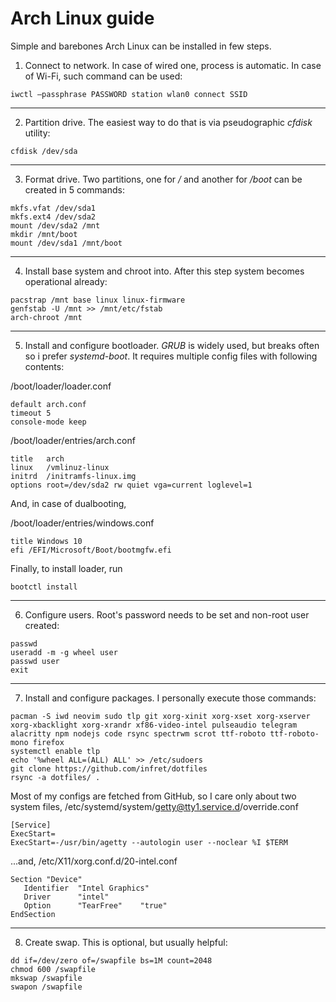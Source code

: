# Arch Linux guide

Simple and barebones Arch Linux can be installed in few steps.

1. Connect to network. In case of wired one, process is automatic. In case of Wi-Fi, such command can be used:

```
iwctl —passphrase PASSWORD station wlan0 connect SSID
```

---

2. Partition drive. The easiest way to do that is via pseudographic _cfdisk_ utility:

```
cfdisk /dev/sda
```

---

3. Format drive. Two partitions, one for _/_ and another for _/boot_ can be created in 5 commands:

```
mkfs.vfat /dev/sda1
mkfs.ext4 /dev/sda2
mount /dev/sda2 /mnt
mkdir /mnt/boot
mount /dev/sda1 /mnt/boot
```

---

4. Install base system and chroot into. After this step system becomes operational already:

```
pacstrap /mnt base linux linux-firmware
genfstab -U /mnt >> /mnt/etc/fstab
arch-chroot /mnt
```

---

5. Install and configure bootloader. _GRUB_ is widely used, but breaks often so i prefer _systemd-boot_. It requires multiple config files with following contents:

/boot/loader/loader.conf

```
default arch.conf
timeout 5
console-mode keep
```

/boot/loader/entries/arch.conf

```
title   arch
linux   /vmlinuz-linux
initrd  /initramfs-linux.img
options root=/dev/sda2 rw quiet vga=current loglevel=1
```

And, in case of dualbooting,

/boot/loader/entries/windows.conf

```
title Windows 10
efi /EFI/Microsoft/Boot/bootmgfw.efi
```

Finally, to install loader, run

```
bootctl install
```

---

6. Configure users. Root's password needs to be set and non-root user created:

```
passwd
useradd -m -g wheel user
passwd user
exit
```

---

7. Install and configure packages. I personally execute those commands:

```
pacman -S iwd neovim sudo tlp git xorg-xinit xorg-xset xorg-xserver xorg-xbacklight xorg-xrandr xf86-video-intel pulseaudio telegram alacritty npm nodejs code rsync spectrwm scrot ttf-roboto ttf-roboto-mono firefox
systemctl enable tlp
echo '%wheel ALL=(ALL) ALL' >> /etc/sudoers
git clone https://github.com/infret/dotfiles
rsync -a dotfiles/ .
```

Most of my configs are fetched from GitHub, so I care only about two system files,
/etc/systemd/system/getty@tty1.service.d/override.conf

```
[Service]
ExecStart=
ExecStart=-/usr/bin/agetty --autologin user --noclear %I $TERM
```

...and,
/etc/X11/xorg.conf.d/20-intel.conf

```
Section "Device"
   Identifier  "Intel Graphics"
   Driver      "intel"
   Option      "TearFree"    "true"
EndSection
```

---

8. Create swap. This is optional, but usually helpful:

```
dd if=/dev/zero of=/swapfile bs=1M count=2048
chmod 600 /swapfile
mkswap /swapfile
swapon /swapfile
```
